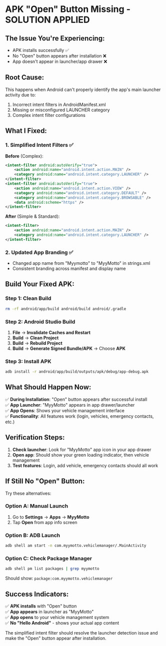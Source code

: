 # APK "Open" Button Missing - SOLUTION APPLIED

## The Issue You're Experiencing:
- APK installs successfully ✅
- No "Open" button appears after installation ❌
- App doesn't appear in launcher/app drawer ❌

## Root Cause:
This happens when Android can't properly identify the app's main launcher activity due to:
1. Incorrect intent filters in AndroidManifest.xml
2. Missing or misconfigured LAUNCHER category
3. Complex intent filter configurations

## What I Fixed:

### 1. Simplified Intent Filters ✅
**Before** (Complex):
```xml
<intent-filter android:autoVerify="true">
    <action android:name="android.intent.action.MAIN" />
    <category android:name="android.intent.category.LAUNCHER" />
</intent-filter>
<intent-filter android:autoVerify="true">
    <action android:name="android.intent.action.VIEW" />
    <category android:name="android.intent.category.DEFAULT" />
    <category android:name="android.intent.category.BROWSABLE" />
    <data android:scheme="https" />
</intent-filter>
```

**After** (Simple & Standard):
```xml
<intent-filter>
    <action android:name="android.intent.action.MAIN" />
    <category android:name="android.intent.category.LAUNCHER" />
</intent-filter>
```

### 2. Updated App Branding ✅
- Changed app name from "Myymotto" to "MyyMotto" in strings.xml
- Consistent branding across manifest and display name

## Build Your Fixed APK:

### Step 1: Clean Build
```bash
rm -rf android/app/build android/build android/.gradle
```

### Step 2: Android Studio Build
1. **File** → **Invalidate Caches and Restart**
2. **Build** → **Clean Project**
3. **Build** → **Rebuild Project**
4. **Build** → **Generate Signed Bundle/APK** → Choose **APK**

### Step 3: Install APK
```bash
adb install -r android/app/build/outputs/apk/debug/app-debug.apk
```

## What Should Happen Now:

✅ **During Installation**: "Open" button appears after successful install  
✅ **App Launcher**: "MyyMotto" appears in app drawer/launcher  
✅ **App Opens**: Shows your vehicle management interface  
✅ **Functionality**: All features work (login, vehicles, emergency contacts, etc.)  

## Verification Steps:

1. **Check launcher**: Look for "MyyMotto" app icon in your app drawer
2. **Open app**: Should show your green loading indicator, then vehicle management
3. **Test features**: Login, add vehicle, emergency contacts should all work

## If Still No "Open" Button:

Try these alternatives:

### Option A: Manual Launch
1. Go to **Settings** → **Apps** → **MyyMotto**
2. Tap **Open** from app info screen

### Option B: ADB Launch
```bash
adb shell am start -n com.myymotto.vehiclemanager/.MainActivity
```

### Option C: Check Package Manager
```bash
adb shell pm list packages | grep myymotto
```
Should show: `package:com.myymotto.vehiclemanager`

## Success Indicators:

✅ **APK installs** with "Open" button  
✅ **App appears** in launcher as "MyyMotto"  
✅ **App opens** to your vehicle management system  
✅ **No "Hello Android"** - shows your actual app content  

The simplified intent filter should resolve the launcher detection issue and make the "Open" button appear after installation.
